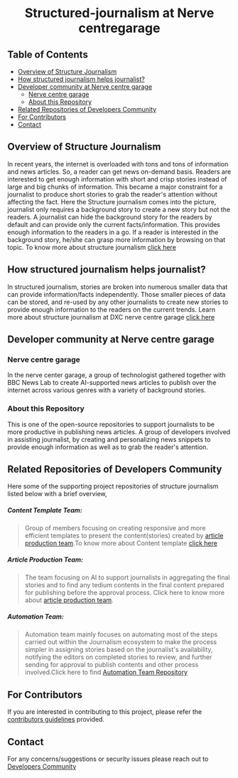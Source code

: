 <h1 align="center">Structured-journalism at Nerve centregarage</h1>

## Table of Contents

* [Overview of Structure Journalism](#Overview-of-Structure-Journalism)
* [How structured journalism helps journalist\?](#How-structured-journalism-helps-journalist)
* [Developer community at Nerve centre garage](#Developer-community-at-Nerve-centre-garage)
  * [Nerve centre garage](#Nerve-centre-garage)
  * [About this Repository](#About-this-Repository)
* [Related Repositories of Developers Community](#Related-repositories-of-developers-community)
* [For Contributors](#For-contributors)
* [Contact](#contact)

## Overview of Structure Journalism

In recent years, the internet is overloaded with tons and tons of information and news articles. So, a reader can get news on-demand basis. Readers are interested to get enough information with short and crisp stories instead of large and big chunks of information. This became a major constraint for a journalist to produce short stories to grab the reader's attention without affecting the fact. Here the Structure journalism comes into the picture, journalist only requires a background story to create a new story but not the readers. A journalist can hide the background story for the readers by default and can provide only the current facts/information. This provides enough information to the readers in a go. If a reader is interested in the background story, he/she can grasp more information by browsing on that topic. To know more about structure journalism [click here](https://github.com/nervecentergarage/structured-journalism-developer-community/wiki/1.-Home#future-of-journalism-structured-journalism)

## How structured journalism helps journalist\?

In structured journalism, stories are broken into numerous smaller data that can provide information/facts independently. Those smaller pieces of data can be stored, and re-used by any other journalists to create new stories to provide enough information to the readers on the current trends. Learn more about structure journalism at DXC nerve centre garage [click here](https://github.com/nervecentergarage/structured-journalism-developer-community/wiki/2.-Structured--Journalism-at-DXC-AI-COE-Garages)

## Developer community at Nerve centre garage

### Nerve centre garage

In the nerve center garage, a group of technologist gathered together with BBC News Lab to create AI-supported news articles to publish over the internet across various genres with a variety of background stories. 

### About this Repository

This is one of the open-source repositories to support journalists to be more productive in publishing news articles. A group of developers involved in assisting journalist,  by creating and personalizing news snippets to provide enough information as well as to grab the reader's attention.

## Related Repositories of Developers Community

Here some of the supporting project repositories of structure journalism listed below with a brief overview,

##### Content Template Team:

> Group of members focusing on creating responsive and more efficient templates to present the content(stories) created by [article production team](https://github.com/nervecentergarage/structured-journalism-article-production).To know more about Content template [click here](https://github.com/nervecentergarage/structured-journalism-content-templates)

##### Article Production Team:

> The team focusing on AI to support journalists in aggregating the final stories and to find any tedium contents in the final content prepared for publishing before the approval process. Click here to know more about [article production team](https://github.com/nervecentergarage/structured-journalism-article-production).

##### Automation Team:

> Automation team mainly focuses on automating most of the steps carried out within the Journalism ecosystem to make the process simpler in assigning stories based on the journalist's availability, notifying the editors on completed stories to review, and further sending for approval to publish contents and other process involved.Click here to find [Automation Team Repository](https://github.com/nervecentergarage/structured-journalism-automation)

## For Contributors

If you are interested in contributing to this project, please refer the [contributors guidelines](https://github.com/nervecentergarage/structured-journalism-developer-community/blob/main/Contributors.md) provided.

## Contact

For any concerns/suggestions or security issues please reach out to [Developers Community](https://github.com/nervecentergarage/structured-journalism-developer-community/blob/main/Team%20members.md)
